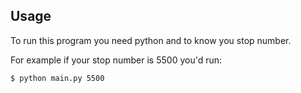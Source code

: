 ## Usage

To run this program you need python and to know you stop number.

For example if your stop number is 5500 you'd run:

    $ python main.py 5500